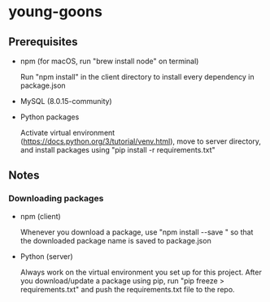 # young-goons

## Prerequisites

* npm (for macOS, run "brew install node" on terminal)

  Run "npm install" in the client directory to install every dependency in package.json

* MySQL (8.0.15-community)

* Python packages

  Activate virtual environment (https://docs.python.org/3/tutorial/venv.html),
  move to server directory, and install packages using "pip install -r requirements.txt"
  
## Notes

### Downloading packages

* npm (client)

  Whenever you download a package, use "npm install --save <package name>"
  so that the downloaded package name is saved to package.json
  
* Python (server)

  Always work on the virtual environment you set up for this project.
  After you download/update a package using pip, run "pip freeze > requirements.txt"
  and push the requirements.txt file to the repo.
